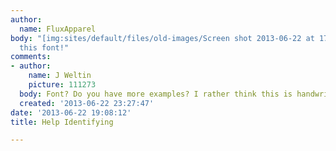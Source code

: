 ```yaml
---
author:
  name: FluxApparel
body: "[img:sites/default/files/old-images/Screen shot 2013-06-22 at 17_5830.59.47.png]\r\n\r\nlove
  this font!"
comments:
- author:
    name: J Weltin
    picture: 111273
  body: Font? Do you have more examples? I rather think this is handwritten.
  created: '2013-06-22 23:27:47'
date: '2013-06-22 19:08:12'
title: Help Identifying

---
```

